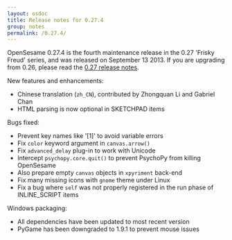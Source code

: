 ```yaml
---
layout: osdoc
title: Release notes for 0.27.4
group: notes
permalink: /0.27.4/
---
```


OpenSesame 0.27.4 is the fourth maintenance release in the 0.27 'Frisky Freud' series, and was released on September 13 2013. If you are upgrading from 0.26, please read the [0.27 release notes][].

New features and enhancements:

- Chinese translation (`zh_CN`), contributed by Zhongquan Li and Gabriel Chan
- HTML parsing is now optional in SKETCHPAD items

Bugs fixed:

- Prevent key names like '[1]' to avoid variable errors
- Fix `color` keyword argument in `canvas.arrow()`
- Fix `advanced_delay` plug-in to work with Unicode
- Intercept `psychopy.core.quit()` to prevent PsychoPy from killing OpenSesame
- Also prepare empty `canvas` objects in `xpyriment` back-end
- Fix many missing icons with `gnome` theme under Linux
- Fix a bug where `self` was not properly registered in the run phase of INLINE_SCRIPT items

Windows packaging:

- All dependencies have been updated to most recent version
- PyGame has been downgraded to 1.9.1 to prevent mouse issues

[0.27 release notes]: /notes/0.27